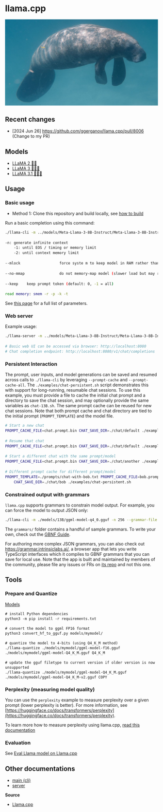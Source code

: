 # llama.cpp

![Manatee](https://github.com/ZJkyle/Cache/blob/main/pexels-koji-kamei-4766707-scaled-e1687878979926-1280x720.jpg)



## Recent changes

- [2024 Jun 26] https://github.com/ggerganov/llama.cpp/pull/8006 (Change to my PR)



## Models

- [LLaMA 2 🦙🦙](https://huggingface.co/meta-llama/Llama-2-7b-chat-hf)
- [LLaMA 3 🦙🦙🦙](https://huggingface.co/meta-llama/Meta-Llama-3-8B)
- [LLaMA 3.1 🦙🦙🦙](https://huggingface.co/meta-llama/Meta-Llama-3.1-8B-Instruct)


## Usage

### Basic usage

- Method 1: Clone this repository and build locally, see [how to build](./docs/build.md)

Run a basic completion using this command:

```bash
./llama-cli -m ../models/Meta-Llama-3-8B-Instruct/Meta-Llama-3-8B-Instruct-Q4_K_M.gguf -p "I believe the meaning of life is" -n -2 -t 12 -c 256 --keep -1

-n: generate infinite context
    -1: until EOS / timing or memory limit
    -2: until context memory limit

--mlock                  force syste m to keep model in RAM rather than swapping or compressing

--no-mmap                do not memory-map model (slower load but may reduce pageouts if not using mlock)  

--keep    keep prompt token (default: 0, -1 = all)

read memory: smem -r -p -k -t
```

See [this page]([./examples/main/README.md](https://github.com/ggerganov/llama.cpp/blob/master/examples/main/README.md)) for a full list of parameters.

### Web server
Example usage:

```bash
./llama-server -m ../models/Meta-Llama-3-8B-Instruct/Meta-Llama-3-8B-Instruct-Q4_K_M.ggu --host 0.0.0.0 --port 8080  -t 12 -c 256 --keep ?

# Basic web UI can be accessed via browser: http://localhost:8080
# Chat completion endpoint: http://localhost:8080/v1/chat/completions
```


### Persistent Interaction

The prompt, user inputs, and model generations can be saved and resumed across calls to `./llama-cli` by leveraging `--prompt-cache` and `--prompt-cache-all`. The `./examples/chat-persistent.sh` script demonstrates this with support for long-running, resumable chat sessions. To use this example, you must provide a file to cache the initial chat prompt and a directory to save the chat session, and may optionally provide the same variables as `chat-13B.sh`. The same prompt cache can be reused for new chat sessions. Note that both prompt cache and chat directory are tied to the initial prompt (`PROMPT_TEMPLATE`) and the model file.

```bash
# Start a new chat
PROMPT_CACHE_FILE=chat.prompt.bin CHAT_SAVE_DIR=./chat/default ./examples/chat-persistent.sh

# Resume that chat
PROMPT_CACHE_FILE=chat.prompt.bin CHAT_SAVE_DIR=./chat/default ./examples/chat-persistent.sh

# Start a different chat with the same prompt/model
PROMPT_CACHE_FILE=chat.prompt.bin CHAT_SAVE_DIR=./chat/another ./examples/chat-persistent.sh

# Different prompt cache for different prompt/model
PROMPT_TEMPLATE=./prompts/chat-with-bob.txt PROMPT_CACHE_FILE=bob.prompt.bin \
    CHAT_SAVE_DIR=./chat/bob ./examples/chat-persistent.sh
```

### Constrained output with grammars

`llama.cpp` supports grammars to constrain model output. For example, you can force the model to output JSON only:

```bash
./llama-cli -m ./models/13B/ggml-model-q4_0.gguf -n 256 --grammar-file grammars/json.gbnf -p 'Request: schedule a call at 8pm; Command:'
```

The `grammars/` folder contains a handful of sample grammars. To write your own, check out the [GBNF Guide](./grammars/README.md).

For authoring more complex JSON grammars, you can also check out https://grammar.intrinsiclabs.ai/, a browser app that lets you write TypeScript interfaces which it compiles to GBNF grammars that you can save for local use. Note that the app is built and maintained by members of the community, please file any issues or FRs on [its repo](http://github.com/intrinsiclabsai/gbnfgen) and not this one.


## Tools

### Prepare and Quantize
[Models](##Models)

```bash=
# install Python dependencies
python3 -m pip install -r requirements.txt

# convert the model to ggml FP16 format
python3 convert_hf_to_gguf.py models/mymodel/

# quantize the model to 4-bits (using Q4_K_M method)
./llama-quantize ./models/mymodel/ggml-model-f16.gguf ./models/mymodel/ggml-model-Q4_K_M.gguf Q4_K_M

# update the gguf filetype to current version if older version is now unsupported
./llama-quantize ./models/mymodel/ggml-model-Q4_K_M.gguf ./models/mymodel/ggml-model-Q4_K_M-v2.gguf COPY
```

### Perplexity (measuring model quality)

You can use the `perplexity` example to measure perplexity over a given prompt (lower perplexity is better).
For more information, see [https://huggingface.co/docs/transformers/perplexity](https://huggingface.co/docs/transformers/perplexity).

To learn more how to measure perplexity using llama.cpp, [read this documentation](./examples/perplexity/README.md)

### Evaluation
See [Eval Llama model on Llama.cpp](https://blog.gopenai.com/how-to-evaluate-local-llms-llama-2-on-a-laptop-with-openai-evals-b1921e104edd)
## Other documentations

- [main (cli)](https://github.com/ggerganov/llama.cpp/blob/master/examples/main/README.md)
- [server]([./examples/server/README.md](https://github.com/ggerganov/llama.cpp/blob/master/examples/server/README.md))

**Source**
- [Llama.cpp](https://github.com/ggerganov/llama.cpp)
